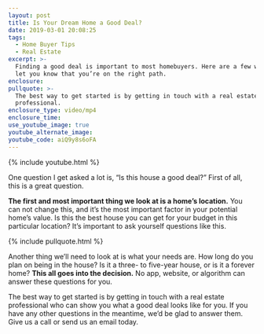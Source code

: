 ```yaml
---
layout: post
title: Is Your Dream Home a Good Deal?
date: 2019-03-01 20:08:25
tags:
  - Home Buyer Tips
  - Real Estate
excerpt: >-
  Finding a good deal is important to most homebuyers. Here are a few ways to
  let you know that you’re on the right path.
enclosure:
pullquote: >-
  The best way to get started is by getting in touch with a real estate
  professional.
enclosure_type: video/mp4
enclosure_time:
use_youtube_image: true
youtube_alternate_image:
youtube_code: aiQ9y8s6oFA
---
```


{% include youtube.html %}

One question I get asked a lot is, “Is this house a good deal?” First of all, this is a great question.&nbsp;

**The first and most important thing we look at is a home’s location.** You can not change this, and it’s the most important factor in your potential home’s value. Is this the best house you can get for your budget in this particular location? It’s important to ask yourself questions like this.

{% include pullquote.html %}

Another thing we’ll need to look at is what your needs are. How long do you plan on being in the house? Is it a three- to five-year house, or is it a forever home? **This all goes into the decision.** No app, website, or algorithm can answer these questions for you.&nbsp;

The best way to get started is by getting in touch with a real estate professional who can show you what a good deal looks like for you. If you have any other questions in the meantime, we’d be glad to answer them. Give us a call or send us an email today.